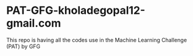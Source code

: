# PAT-GFG-kholadegopal12-gmail.com
This repo is having all the codes use in the Machine Learning Challenge (PAT) by GFG
